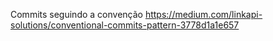 
Commits seguindo a convenção
https://medium.com/linkapi-solutions/conventional-commits-pattern-3778d1a1e657